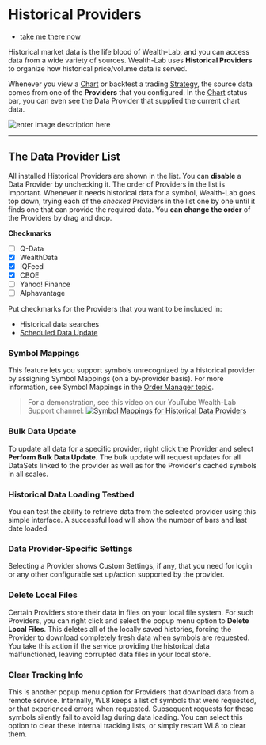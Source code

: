 
# Historical Providers

 - [take me there now](action:HistoricalData)

Historical market data is the life blood of Wealth-Lab, and you can access data from a wide variety of sources. Wealth-Lab uses **Historical Providers** to organize how historical price/volume data is served.

Whenever you view a [Chart](Chart) or backtest a trading [Strategy](Strategies), the source data comes from one of the **Providers** that you configured. In the [Chart](Chart) status bar, you can even see the Data Provider that supplied the current chart data.

![enter image description here](https://www.wealth-lab.com/Images/WLHelp/SelectedProvider.png)

---
## The Data Provider List
All installed Historical Providers are shown in the list. You can **disable** a Data Provider by unchecking it. The order of Providers in the list is important. Whenever it needs historical data for a symbol, Wealth-Lab goes top down, trying each of the *checked* Providers in the list one by one until it finds one that can provide the required data. You **can change the order** of the Providers by drag and drop.

**Checkmarks** 
- [ ] Q-Data
- [x] WealthData
- [x] IQFeed
- [x] CBOE
- [ ] Yahoo! Finance
- [ ] Alphavantage

Put checkmarks for the Providers that you want to be included in:
 - Historical data searches
 - [Scheduled Data Update](ScheduledUpdateTab)

### Symbol Mappings
This feature lets you support symbols unrecognized by a historical provider by assigning Symbol Mappings (on a by-provider basis). For more information, see Symbol Mappings in the [Order Manager topic](OrderManager). 

> For a demonstration, see this video on our YouTube Wealth-Lab Support channel: [![Symbol Mappings for Historical Data Providers](http://img.youtube.com/vi/WD0OrKW8uTM/0.jpg)](https://www.youtube.com/watch?v=WD0OrKW8uTM&t=186s "Symbol Mappings for Historical Data Providers") 

### Bulk Data Update
To update all data for a specific provider, right click the Provider and select **Perform Bulk Data Update**.  The bulk update will request updates for all DataSets linked to the provider as well as for the Provider's cached symbols in all scales. 

### Historical Data Loading Testbed
You can test the ability to retrieve data from the selected provider using this simple interface.  A successful load will show the number of bars and last date loaded.

### Data Provider-Specific Settings
Selecting a Provider shows Custom Settings, if any, that you need for login or any other configurable set up/action supported by the provider. 
### Delete Local Files
Certain Providers store their data in files on your local file system. For such Providers, you can right click and select the popup menu option to **Delete Local Files**. This deletes all of the locally saved histories, forcing the Provider to download completely fresh data when symbols are requested. You take this action if the service providing the historical data malfunctioned, leaving corrupted data files in your local store.
### Clear Tracking Info
This is another popup menu option for Providers that download data from a remote service. Internally, WL8 keeps a list of symbols that were requested, or that experienced errors when requested. Subsequent requests for these symbols silently fail to avoid lag during data loading. You can select this option to clear these internal tracking lists, or simply restart WL8 to clear them.
